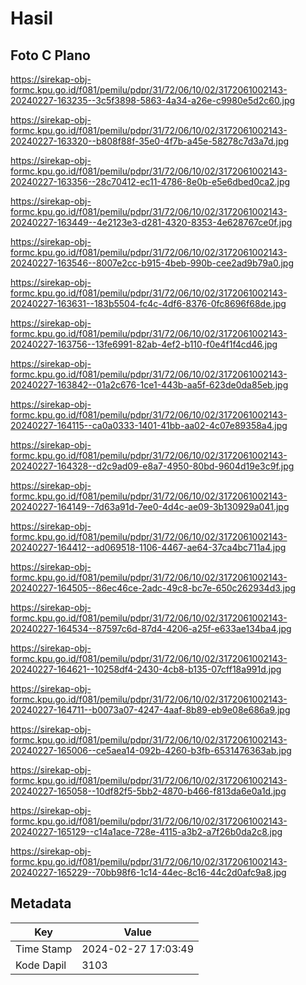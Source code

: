# Hasil

## Foto C Plano

https://sirekap-obj-formc.kpu.go.id/f081/pemilu/pdpr/31/72/06/10/02/3172061002143-20240227-163235--3c5f3898-5863-4a34-a26e-c9980e5d2c60.jpg

https://sirekap-obj-formc.kpu.go.id/f081/pemilu/pdpr/31/72/06/10/02/3172061002143-20240227-163320--b808f88f-35e0-4f7b-a45e-58278c7d3a7d.jpg

https://sirekap-obj-formc.kpu.go.id/f081/pemilu/pdpr/31/72/06/10/02/3172061002143-20240227-163356--28c70412-ec11-4786-8e0b-e5e6dbed0ca2.jpg

https://sirekap-obj-formc.kpu.go.id/f081/pemilu/pdpr/31/72/06/10/02/3172061002143-20240227-163449--4e2123e3-d281-4320-8353-4e628767ce0f.jpg

https://sirekap-obj-formc.kpu.go.id/f081/pemilu/pdpr/31/72/06/10/02/3172061002143-20240227-163546--8007e2cc-b915-4beb-990b-cee2ad9b79a0.jpg

https://sirekap-obj-formc.kpu.go.id/f081/pemilu/pdpr/31/72/06/10/02/3172061002143-20240227-163631--183b5504-fc4c-4df6-8376-0fc8696f68de.jpg

https://sirekap-obj-formc.kpu.go.id/f081/pemilu/pdpr/31/72/06/10/02/3172061002143-20240227-163756--13fe6991-82ab-4ef2-b110-f0e4f1f4cd46.jpg

https://sirekap-obj-formc.kpu.go.id/f081/pemilu/pdpr/31/72/06/10/02/3172061002143-20240227-163842--01a2c676-1ce1-443b-aa5f-623de0da85eb.jpg

https://sirekap-obj-formc.kpu.go.id/f081/pemilu/pdpr/31/72/06/10/02/3172061002143-20240227-164115--ca0a0333-1401-41bb-aa02-4c07e89358a4.jpg

https://sirekap-obj-formc.kpu.go.id/f081/pemilu/pdpr/31/72/06/10/02/3172061002143-20240227-164328--d2c9ad09-e8a7-4950-80bd-9604d19e3c9f.jpg

https://sirekap-obj-formc.kpu.go.id/f081/pemilu/pdpr/31/72/06/10/02/3172061002143-20240227-164149--7d63a91d-7ee0-4d4c-ae09-3b130929a041.jpg

https://sirekap-obj-formc.kpu.go.id/f081/pemilu/pdpr/31/72/06/10/02/3172061002143-20240227-164412--ad069518-1106-4467-ae64-37ca4bc711a4.jpg

https://sirekap-obj-formc.kpu.go.id/f081/pemilu/pdpr/31/72/06/10/02/3172061002143-20240227-164505--86ec46ce-2adc-49c8-bc7e-650c262934d3.jpg

https://sirekap-obj-formc.kpu.go.id/f081/pemilu/pdpr/31/72/06/10/02/3172061002143-20240227-164534--87597c6d-87d4-4206-a25f-e633ae134ba4.jpg

https://sirekap-obj-formc.kpu.go.id/f081/pemilu/pdpr/31/72/06/10/02/3172061002143-20240227-164621--10258df4-2430-4cb8-b135-07cff18a991d.jpg

https://sirekap-obj-formc.kpu.go.id/f081/pemilu/pdpr/31/72/06/10/02/3172061002143-20240227-164711--b0073a07-4247-4aaf-8b89-eb9e08e686a9.jpg

https://sirekap-obj-formc.kpu.go.id/f081/pemilu/pdpr/31/72/06/10/02/3172061002143-20240227-165006--ce5aea14-092b-4260-b3fb-6531476363ab.jpg

https://sirekap-obj-formc.kpu.go.id/f081/pemilu/pdpr/31/72/06/10/02/3172061002143-20240227-165058--10df82f5-5bb2-4870-b466-f813da6e0a1d.jpg

https://sirekap-obj-formc.kpu.go.id/f081/pemilu/pdpr/31/72/06/10/02/3172061002143-20240227-165129--c14a1ace-728e-4115-a3b2-a7f26b0da2c8.jpg

https://sirekap-obj-formc.kpu.go.id/f081/pemilu/pdpr/31/72/06/10/02/3172061002143-20240227-165229--70bb98f6-1c14-44ec-8c16-44c2d0afc9a8.jpg


## Metadata

| Key        | Value               |
| ---------- | ------------------- |
| Time Stamp | 2024-02-27 17:03:49 |
| Kode Dapil | 3103                |




